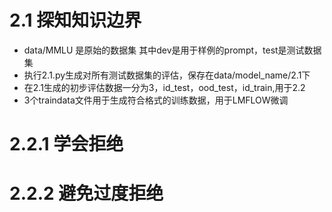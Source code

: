 # 2.1 探知知识边界
* data/MMLU 是原始的数据集 其中dev是用于样例的prompt，test是测试数据集
* 执行2.1.py生成对所有测试数据集的评估，保存在data/model_name/2.1下
* 在2.1生成的初步评估数据一分为3，id_test，ood_test，id_train,用于2.2
* 3个traindata文件用于生成符合格式的训练数据，用于LMFLOW微调
# 2.2.1 学会拒绝

# 2.2.2 避免过度拒绝
